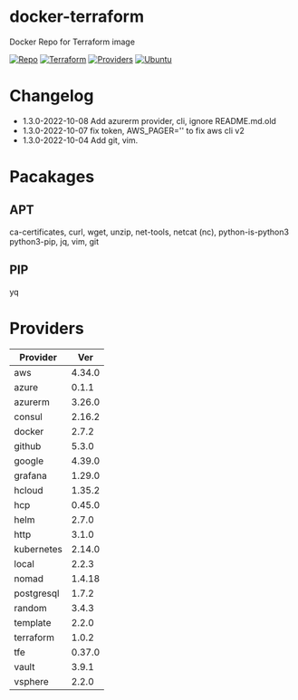 # docker-terraform
Docker Repo for Terraform image

[![Repo](https://img.shields.io/static/v1?style=for-the-badge&logo=github&logoColor=white&label=tag&message=1.3.0-2022-10-08&color=blue)](https://github.com/DonBower/docker-terraform)
[![Terraform](https://img.shields.io/static/v1?style=for-the-badge&logo=terraform&logoColor=white&label=version&message=1.3.0&color=blue)](https://www.terraform.io/)
[![Providers](https://img.shields.io/static/v1?style=for-the-badge&logo=terraform&logoColor=white&label=terraform-providers&message=21&color=blue)](https://releases.hashicopr.com)
[![Ubuntu](https://img.shields.io/static/v1?style=for-the-badge&logo=ubuntu&logoColor=white&label=ubuntu&message=20.04_LTS&color=blue)](https://ubuntu.com/download/server)

# Changelog
- 1.3.0-2022-10-08 Add azurerm provider, cli, ignore README.md.old
- 1.3.0-2022-10-07 fix token, AWS_PAGER='' to fix aws cli v2
- 1.3.0-2022-10-04 Add git, vim.

# Pacakages
## APT
ca-certificates, curl, wget, unzip, net-tools, netcat (nc), python-is-python3 python3-pip, jq, vim, git

## PIP
yq

# Providers
| Provider    | Ver      |
| ----------- | -------- |
|aws|4.34.0|
|azure|0.1.1|
|azurerm|3.26.0|
|consul|2.16.2|
|docker|2.7.2|
|github|5.3.0|
|google|4.39.0|
|grafana|1.29.0|
|hcloud|1.35.2|
|hcp|0.45.0|
|helm|2.7.0|
|http|3.1.0|
|kubernetes|2.14.0|
|local|2.2.3|
|nomad|1.4.18|
|postgresql|1.7.2|
|random|3.4.3|
|template|2.2.0|
|terraform|1.0.2|
|tfe|0.37.0|
|vault|3.9.1|
|vsphere|2.2.0|
